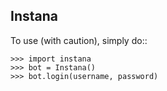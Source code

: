 Instana
--------

To use (with caution), simply do::

    >>> import instana
    >>> bot = Instana()
    >>> bot.login(username, password)
